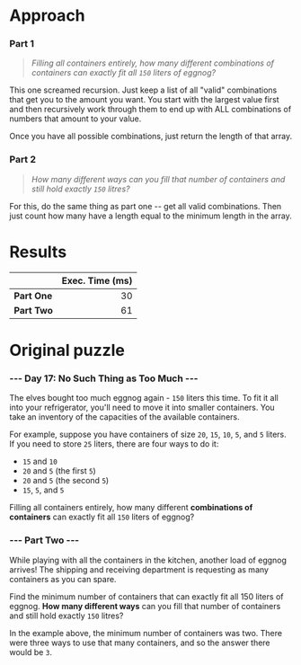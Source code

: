 # Approach
### Part 1
> _Filling all containers entirely, how many different combinations of containers can exactly fit all `150` liters of eggnog?_

This one screamed recursion. Just keep a list of all "valid" combinations that get you to the amount you want. You start with the largest value
first and then recursively work through them to end up with ALL combinations of numbers that amount to your value.

Once you have all possible combinations, just return the length of that array.

### Part 2
> _How many different ways can you fill that number of containers and still hold exactly `150` litres?_

For this, do the same thing as part one -- get all valid combinations. Then just count how many have a length equal to the
minimum length in the array.

# Results

|              | Exec. Time (ms) |
|--------------|----------------:|
| **Part One** |              30 |
| **Part Two** |              61 |

# Original puzzle
### --- Day 17: No Such Thing as Too Much ---
The elves bought too much eggnog again - `150` liters this time. To fit it all into your refrigerator, you'll need to move it into smaller containers. You take an inventory of the capacities of the available containers.

For example, suppose you have containers of size `20`, `15`, `10`, `5`, and `5` liters. If you need to store `25` liters, there are four ways to do it:

* `15` and `10`
* `20` and `5` (the first `5`)
* `20` and `5` (the second `5`)
* `15`, `5`, and `5`

Filling all containers entirely, how many different **combinations of containers** can exactly fit all `150` liters of eggnog?

### --- Part Two ---
While playing with all the containers in the kitchen, another load of eggnog arrives! The shipping and receiving department is requesting as many containers as you can spare.

Find the minimum number of containers that can exactly fit all 150 liters of eggnog. **How many different ways** can you fill that number of containers and still hold exactly `150` litres?

In the example above, the minimum number of containers was two. There were three ways to use that many containers, and so the answer there would be `3`.
